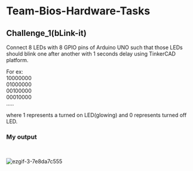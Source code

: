 # Team-Bios-Hardware-Tasks

<h2>Challenge_1(bLink-it)</h2>

Connect 8 LEDs with 8 GPIO pins of Arduino UNO such that those LEDs should blink one after another with 1 seconds delay using TinkerCAD platform.

For ex:<br>
10000000<br>
01000000<br>
00100000<br>
00010000<br>
…..

where 1 represents a turned on LED(glowing) and 0 represents turned off LED.
<br>
<h3>My output</h3><br>

![ezgif-3-7e8da7c555](https://user-images.githubusercontent.com/88976526/163660816-a530d886-6ce1-4744-a1ed-b41ee52f76c2.gif)
